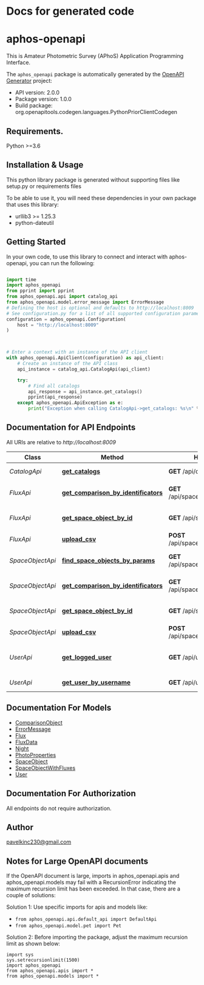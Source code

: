 # Docs for generated code

# aphos-openapi
This is Amateur Photometric Survey (APhoS) Application Programming Interface. 

The `aphos_openapi` package is automatically generated by the [OpenAPI Generator](https://openapi-generator.tech) project:

- API version: 2.0.0
- Package version: 1.0.0
- Build package: org.openapitools.codegen.languages.PythonPriorClientCodegen

## Requirements.

Python >=3.6

## Installation & Usage

This python library package is generated without supporting files like setup.py or requirements files

To be able to use it, you will need these dependencies in your own package that uses this library:

* urllib3 >= 1.25.3
* python-dateutil

## Getting Started

In your own code, to use this library to connect and interact with aphos-openapi,
you can run the following:

```python

import time
import aphos_openapi
from pprint import pprint
from aphos_openapi.api import catalog_api
from aphos_openapi.model.error_message import ErrorMessage
# Defining the host is optional and defaults to http://localhost:8009
# See configuration.py for a list of all supported configuration parameters.
configuration = aphos_openapi.Configuration(
    host = "http://localhost:8009"
)



# Enter a context with an instance of the API client
with aphos_openapi.ApiClient(configuration) as api_client:
    # Create an instance of the API class
    api_instance = catalog_api.CatalogApi(api_client)

    try:
        # Find all catalogs
        api_response = api_instance.get_catalogs()
        pprint(api_response)
    except aphos_openapi.ApiException as e:
        print("Exception when calling CatalogApi->get_catalogs: %s\n" % e)
```

## Documentation for API Endpoints

All URIs are relative to *http://localhost:8009*

Class | Method | HTTP request | Description
------------ | ------------- | ------------- | -------------
*CatalogApi* | [**get_catalogs**](aphos_openapi\docs/CatalogApi.md#get_catalogs) | **GET** /api/catalog/getCatalogs | Find all catalogs
*FluxApi* | [**get_comparison_by_identificators**](aphos_openapi\docs/FluxApi.md#get_comparison_by_identificators) | **GET** /api/spaceObject/comparison | Comparison object of 2 SpaceObjects
*FluxApi* | [**get_space_object_by_id**](aphos_openapi\docs/FluxApi.md#get_space_object_by_id) | **GET** /api/spaceObject/find | Find space object by ID and catalog
*FluxApi* | [**upload_csv**](aphos_openapi\docs/FluxApi.md#upload_csv) | **POST** /api/spaceObject/upload_file | Upload file
*SpaceObjectApi* | [**find_space_objects_by_params**](aphos_openapi\docs/SpaceObjectApi.md#find_space_objects_by_params) | **GET** /api/spaceObject/findByParams | Finds space objects by multiple data
*SpaceObjectApi* | [**get_comparison_by_identificators**](aphos_openapi\docs/SpaceObjectApi.md#get_comparison_by_identificators) | **GET** /api/spaceObject/comparison | Comparison object of 2 SpaceObjects
*SpaceObjectApi* | [**get_space_object_by_id**](aphos_openapi\docs/SpaceObjectApi.md#get_space_object_by_id) | **GET** /api/spaceObject/find | Find space object by ID and catalog
*SpaceObjectApi* | [**upload_csv**](aphos_openapi\docs/SpaceObjectApi.md#upload_csv) | **POST** /api/spaceObject/upload_file | Upload file
*UserApi* | [**get_logged_user**](aphos_openapi\docs/UserApi.md#get_logged_user) | **GET** /api/user/current | Get current logged-in user for session
*UserApi* | [**get_user_by_username**](aphos_openapi\docs/UserApi.md#get_user_by_username) | **GET** /api/user/{name} | Find user by username


## Documentation For Models

 - [ComparisonObject](aphos_openapi\docs/ComparisonObject.md)
 - [ErrorMessage](aphos_openapi\docs/ErrorMessage.md)
 - [Flux](aphos_openapi\docs/Flux.md)
 - [FluxData](aphos_openapi\docs/FluxData.md)
 - [Night](aphos_openapi\docs/Night.md)
 - [PhotoProperties](aphos_openapi\docs/PhotoProperties.md)
 - [SpaceObject](aphos_openapi\docs/SpaceObject.md)
 - [SpaceObjectWithFluxes](aphos_openapi\docs/SpaceObjectWithFluxes.md)
 - [User](aphos_openapi\docs/User.md)


## Documentation For Authorization

 All endpoints do not require authorization.

## Author

pavelkinc230@gmail.com


## Notes for Large OpenAPI documents
If the OpenAPI document is large, imports in aphos_openapi.apis and aphos_openapi.models may fail with a
RecursionError indicating the maximum recursion limit has been exceeded. In that case, there are a couple of solutions:

Solution 1:
Use specific imports for apis and models like:
- `from aphos_openapi.api.default_api import DefaultApi`
- `from aphos_openapi.model.pet import Pet`

Solution 2:
Before importing the package, adjust the maximum recursion limit as shown below:
```
import sys
sys.setrecursionlimit(1500)
import aphos_openapi
from aphos_openapi.apis import *
from aphos_openapi.models import *
```

